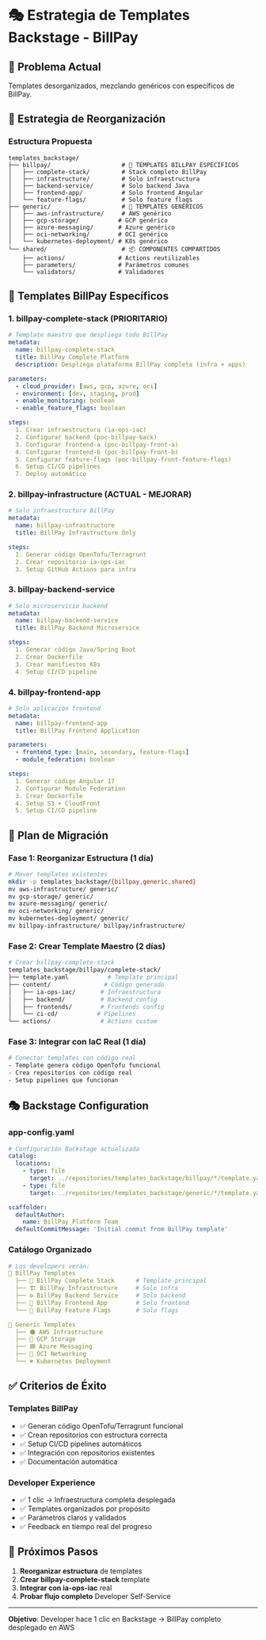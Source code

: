 # 🎭 Estrategia de Templates Backstage - BillPay

## 🚨 Problema Actual
Templates desorganizados, mezclando genéricos con específicos de BillPay.

## 🎯 Estrategia de Reorganización

### **Estructura Propuesta**
```
templates_backstage/
├── billpay/                    # 🎯 TEMPLATES BILLPAY ESPECÍFICOS
│   ├── complete-stack/         # Stack completo BillPay
│   ├── infrastructure/         # Solo infraestructura
│   ├── backend-service/        # Solo backend Java
│   ├── frontend-app/           # Solo frontend Angular
│   └── feature-flags/          # Solo feature flags
├── generic/                    # 🔧 TEMPLATES GENÉRICOS
│   ├── aws-infrastructure/     # AWS genérico
│   ├── gcp-storage/           # GCP genérico
│   ├── azure-messaging/       # Azure genérico
│   ├── oci-networking/        # OCI genérico
│   └── kubernetes-deployment/ # K8s genérico
└── shared/                     # 📦 COMPONENTES COMPARTIDOS
    ├── actions/               # Actions reutilizables
    ├── parameters/            # Parámetros comunes
    └── validators/            # Validadores
```

## 🎯 Templates BillPay Específicos

### **1. billpay-complete-stack** (PRIORITARIO)
```yaml
# Template maestro que despliega todo BillPay
metadata:
  name: billpay-complete-stack
  title: BillPay Complete Platform
  description: Despliega plataforma BillPay completa (infra + apps)

parameters:
  - cloud_provider: [aws, gcp, azure, oci]
  - environment: [dev, staging, prod]
  - enable_monitoring: boolean
  - enable_feature_flags: boolean

steps:
  1. Crear infraestructura (ia-ops-iac)
  2. Configurar backend (poc-billpay-back)
  3. Configurar frontend-a (poc-billpay-front-a)
  4. Configurar frontend-b (poc-billpay-front-b)
  5. Configurar feature-flags (poc-billpay-front-feature-flags)
  6. Setup CI/CD pipelines
  7. Deploy automático
```

### **2. billpay-infrastructure** (ACTUAL - MEJORAR)
```yaml
# Solo infraestructura BillPay
metadata:
  name: billpay-infrastructure
  title: BillPay Infrastructure Only

steps:
  1. Generar código OpenTofu/Terragrunt
  2. Crear repositorio ia-ops-iac
  3. Setup GitHub Actions para infra
```

### **3. billpay-backend-service**
```yaml
# Solo microservicio backend
metadata:
  name: billpay-backend-service
  title: BillPay Backend Microservice

steps:
  1. Generar código Java/Spring Boot
  2. Crear Dockerfile
  3. Crear manifiestos K8s
  4. Setup CI/CD pipeline
```

### **4. billpay-frontend-app**
```yaml
# Solo aplicación frontend
metadata:
  name: billpay-frontend-app
  title: BillPay Frontend Application

parameters:
  - frontend_type: [main, secondary, feature-flags]
  - module_federation: boolean

steps:
  1. Generar código Angular 17
  2. Configurar Module Federation
  3. Crear Dockerfile
  4. Setup S3 + CloudFront
  5. Setup CI/CD pipeline
```

## 🔄 Plan de Migración

### **Fase 1: Reorganizar Estructura** (1 día)
```bash
# Mover templates existentes
mkdir -p templates_backstage/{billpay,generic,shared}
mv aws-infrastructure/ generic/
mv gcp-storage/ generic/
mv azure-messaging/ generic/
mv oci-networking/ generic/
mv kubernetes-deployment/ generic/
mv billpay-infrastructure/ billpay/infrastructure/
```

### **Fase 2: Crear Template Maestro** (2 días)
```bash
# Crear billpay-complete-stack
templates_backstage/billpay/complete-stack/
├── template.yaml           # Template principal
├── content/               # Código generado
│   ├── ia-ops-iac/       # Infraestructura
│   ├── backend/          # Backend config
│   ├── frontends/        # Frontends config
│   └── ci-cd/           # Pipelines
└── actions/              # Actions custom
```

### **Fase 3: Integrar con IaC Real** (1 día)
```bash
# Conectar templates con código real
- Template genera código OpenTofu funcional
- Crea repositorios con código real
- Setup pipelines que funcionan
```

## 🎭 Backstage Configuration

### **app-config.yaml**
```yaml
# Configuración Backstage actualizada
catalog:
  locations:
    - type: file
      target: ../repositories/templates_backstage/billpay/*/template.yaml
    - type: file  
      target: ../repositories/templates_backstage/generic/*/template.yaml

scaffolder:
  defaultAuthor:
    name: BillPay Platform Team
  defaultCommitMessage: 'Initial commit from BillPay template'
```

### **Catálogo Organizado**
```yaml
# Los developers verán:
📁 BillPay Templates
  ├── 🚀 BillPay Complete Stack      # Template principal
  ├── 🏗️ BillPay Infrastructure     # Solo infra
  ├── ⚙️ BillPay Backend Service     # Solo backend
  ├── 🎨 BillPay Frontend App        # Solo frontend
  └── 🚩 BillPay Feature Flags       # Solo flags

📁 Generic Templates  
  ├── 🟠 AWS Infrastructure
  ├── 🔵 GCP Storage
  ├── 🟦 Azure Messaging
  ├── 🔴 OCI Networking
  └── ☸️ Kubernetes Deployment
```

## ✅ Criterios de Éxito

### **Templates BillPay**
- ✅ Generan código OpenTofu/Terragrunt funcional
- ✅ Crean repositorios con estructura correcta
- ✅ Setup CI/CD pipelines automáticos
- ✅ Integración con repositorios existentes
- ✅ Documentación automática

### **Developer Experience**
- ✅ 1 clic → Infraestructura completa desplegada
- ✅ Templates organizados por propósito
- ✅ Parámetros claros y validados
- ✅ Feedback en tiempo real del progreso

## 🚀 Próximos Pasos

1. **Reorganizar estructura** de templates
2. **Crear billpay-complete-stack** template
3. **Integrar con ia-ops-iac** real
4. **Probar flujo completo** Developer Self-Service

---
**Objetivo**: Developer hace 1 clic en Backstage → BillPay completo desplegado en AWS
